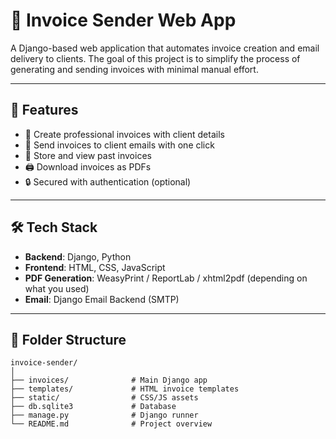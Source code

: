 # 🧾 Invoice Sender Web App

A Django-based web application that automates invoice creation and email delivery to clients. The goal of this project is to simplify the process of generating and sending invoices with minimal manual effort.

---

## 🚀 Features

- 📝 Create professional invoices with client details
- 📧 Send invoices to client emails with one click
- 📂 Store and view past invoices
- 🖨️ Download invoices as PDFs
- 🔒 Secured with authentication (optional)

---

## 🛠️ Tech Stack

- **Backend**: Django, Python
- **Frontend**: HTML, CSS, JavaScript
- **PDF Generation**: WeasyPrint / ReportLab / xhtml2pdf (depending on what you used)
- **Email**: Django Email Backend (SMTP)

---

## 📂 Folder Structure

```plaintext
invoice-sender/
│
├── invoices/              # Main Django app
├── templates/             # HTML invoice templates
├── static/                # CSS/JS assets
├── db.sqlite3             # Database
├── manage.py              # Django runner
└── README.md              # Project overview
